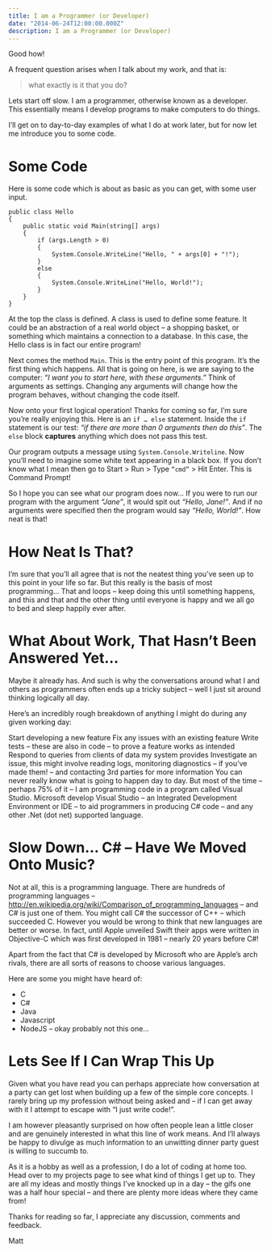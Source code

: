 ```yaml
---
title: I am a Programmer (or Developer)
date: "2014-06-24T12:00:00.000Z"
description: I am a Programmer (or Developer)
---
```


Good how!

A frequent question arises when I talk about my work, and that is:

> what exactly is it that you do?

Lets start off slow. I am a programmer, otherwise known as a developer. This
essentially means I develop programs to make computers to do things.

I’ll get on to day-to-day examples of what I do at work later, but for now let
me introduce you to some code.

# Some Code

Here is some code which is about as basic as you can get, with some user input.

```
public class Hello
{
    public static void Main(string[] args)
    {
        if (args.Length > 0)
        {
            System.Console.WriteLine("Hello, " + args[0] + "!");
        }
        else
        {
            System.Console.WriteLine("Hello, World!");
        }
    }
}
```

At the top the class is defined. A class is used to define some feature. It
could be an abstraction of a real world object – a shopping basket, or something
which maintains a connection to a database. In this case, the Hello class is in
fact our entire program!

Next comes the method `Main`. This is the entry point of this program. It’s the
first thing which happens. All that is going on here, is we are saying to the
computer: _“I want you to start here, with these arguments.”_ Think of arguments
as settings. Changing any arguments will change how the program behaves, without
changing the code itself.

Now onto your first logical operation! Thanks for coming so far, I’m sure you’re
really enjoying this. Here is an `if … else` statement. Inside the `if`
statement is our test: _“if there are more than 0 arguments then do this”_. The
`else` block **captures** anything which does not pass this test.

Our program outputs a message using `System.Console.Writeline`. Now you’ll need
to imagine some white text appearing in a black box. If you don’t know what I
mean then go to Start > Run > Type `“cmd”` > Hit Enter. This is Command Prompt!

So I hope you can see what our program does now… If you were to run our program
with the argument _“Jane”_, it would spit out _“Hello, Jane!”_. And if no
arguments were specified then the program would say _“Hello, World!”_. How neat
is that!

# How Neat Is That?

I’m sure that you’ll all agree that is not the neatest thing you’ve seen up to
this point in your life so far. But this really is the basis of most
programming… That and loops – keep doing this until something happens, and this
and that and the other thing until everyone is happy and we all go to bed and
sleep happily ever after.

# What About Work, That Hasn’t Been Answered Yet…

Maybe it already has. And such is why the conversations around what I and others
as programmers often ends up a tricky subject – well I just sit around thinking
logically all day.

Here’s an incredibly rough breakdown of anything I might do during any given
working day:

Start developing a new feature
Fix any issues with an existing feature
Write tests – these are also in code – to prove a feature works as intended
Respond to queries from clients of data my system provides
Investigate an issue, this might involve reading logs, monitoring diagnostics –
if you’ve made them! – and contacting 3rd parties for more information
You can never really know what is going to happen day to day. But most of the
time – perhaps 75% of it – I am programming code in a program called Visual
Studio. Microsoft develop Visual Studio – an Integrated Development Environment
or IDE – to aid programmers in producing C# code – and any other .Net (dot net)
supported language.

# Slow Down… C# – Have We Moved Onto Music?

Not at all, this is a programming language. There are hundreds of programming
languages – http://en.wikipedia.org/wiki/Comparison_of_programming_languages –
and C# is just one of them. You might call C# the successor of C++ – which
succeeded C. However you would be wrong to think that new languages are better
or worse. In fact, until Apple unveiled Swift their apps were written in
Objective-C which was first developed in 1981 – nearly 20 years before C#!

Apart from the fact that C# is developed by Microsoft who are Apple’s arch
rivals, there are all sorts of reasons to choose various languages.

Here are some you might have heard of:

- C
- C#
- Java
- Javascript
- NodeJS – okay probably not this one…

# Lets See If I Can Wrap This Up

Given what you have read you can perhaps appreciate how conversation at a party
can get lost when building up a few of the simple core concepts. I rarely bring
up my profession without being asked and – if I can get away with it I attempt
to escape with “I just write code!”.

I am however pleasantly surprised on how often people lean a little closer and
are genuinely interested in what this line of work means. And I’ll always be
happy to divulge as much information to an unwitting dinner party guest is
willing to succumb to.

As it is a hobby as well as a profession, I do a lot of coding at home too. Head
over to my projects page to see what kind of things I get up to. They are all my
ideas and mostly things I’ve knocked up in a day – the gifs one was a half hour
special – and there are plenty more ideas where they came from!

Thanks for reading so far, I appreciate any discussion, comments and feedback.

Matt
